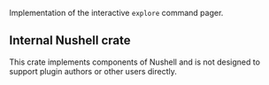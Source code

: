 Implementation of the interactive `explore` command pager.

## Internal Nushell crate

This crate implements components of Nushell and is not designed to support plugin authors or other users directly.
